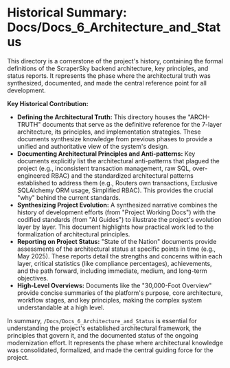 # Historical Summary: Docs/Docs_6_Architecture_and_Status

This directory is a cornerstone of the project's history, containing the formal definitions of the ScraperSky backend architecture, key principles, and status reports. It represents the phase where the architectural truth was synthesized, documented, and made the central reference point for all development.

**Key Historical Contribution:**

*   **Defining the Architectural Truth:** This directory houses the "ARCH-TRUTH" documents that serve as the definitive reference for the 7-layer architecture, its principles, and implementation strategies. These documents synthesize knowledge from previous phases to provide a unified and authoritative view of the system's design.
*   **Documenting Architectural Principles and Anti-patterns:** Key documents explicitly list the architectural anti-patterns that plagued the project (e.g., inconsistent transaction management, raw SQL, over-engineered RBAC) and the standardized architectural patterns established to address them (e.g., Routers own transactions, Exclusive SQLAlchemy ORM usage, Simplified RBAC). This provides the crucial "why" behind the current standards.
*   **Synthesizing Project Evolution:** A synthesized narrative combines the history of development efforts (from "Project Working Docs") with the codified standards (from "AI Guides") to illustrate the project's evolution layer by layer. This document highlights how practical work led to the formalization of architectural principles.
*   **Reporting on Project Status:** "State of the Nation" documents provide assessments of the architectural status at specific points in time (e.g., May 2025). These reports detail the strengths and concerns within each layer, critical statistics (like compliance percentages), achievements, and the path forward, including immediate, medium, and long-term objectives.
*   **High-Level Overviews:** Documents like the "30,000-Foot Overview" provide concise summaries of the platform's purpose, core architecture, workflow stages, and key principles, making the complex system understandable at a high level.

In summary, `/Docs/Docs_6_Architecture_and_Status` is essential for understanding the project's established architectural framework, the principles that govern it, and the documented status of the ongoing modernization effort. It represents the phase where architectural knowledge was consolidated, formalized, and made the central guiding force for the project.